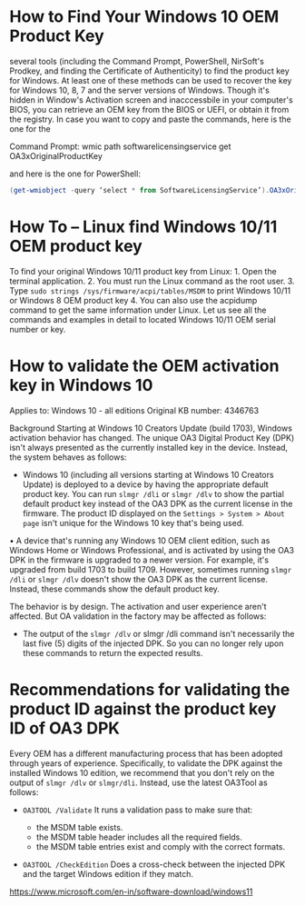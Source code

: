 # How to Find Your Windows 10 OEM Product Key

several tools (including the Command Prompt, PowerShell, NirSoft's Prodkey, and finding the Certificate of Authenticity) to find the product key for Windows. At least one of these methods can be used to recover the key for Windows 10, 8, 7 and the server versions of Windows. Though it's hidden in Window's Activation screen and inacccessbile in your computer's BIOS, you can retrieve an OEM key from the BIOS or UEFI, or obtain it from the registry. In case you want to copy and paste the commands, here is the one for the 

Command Prompt: 
wmic path softwarelicensingservice get OA3xOriginalProductKey 

and here is the one for PowerShell:
```powershell
(get-wmiobject -query ‘select * from SoftwareLicensingService’).OA3xOriginalProductKey
```


# How To – Linux find Windows 10/11 OEM product key
To find your original Windows 10/11 product key from Linux:
	1. Open the terminal application.
	2. You must run the Linux command as the root user.
	3. Type `sudo strings /sys/firmware/acpi/tables/MSDM` to print Windows 10/11 or Windows 8 OEM product key
	4. You can also use the acpidump command to get the same information under Linux.
Let us see all the commands and examples in detail to located Windows 10/11 OEM serial number or key.

# How to validate the OEM activation key in Windows 10
Applies to:   Windows 10 - all editions
Original KB number:   4346763

Background
Starting at Windows 10 Creators Update (build 1703), Windows activation behavior has changed. The unique OA3 Digital Product Key (DPK) isn't always presented as the currently installed key in the device. Instead, the system behaves as follows:
- Windows 10 (including all versions starting at Windows 10 Creators Update) is deployed to a device by having the appropriate default product key. You can run `slmgr /dli` or `slmgr /dlv` to show the partial default product key instead of the OA3 DPK as the current license in the firmware. The product ID displayed on the `Settings > System > About page` isn't unique for the Windows 10 key that's being used.

• A device that's running any Windows 10 OEM client edition, such as Windows Home or Windows Professional, and is activated by using the OA3 DPK in the firmware is upgraded to a newer version. For example, it's upgraded from build 1703 to build 1709. However, sometimes running `slmgr /dli` or `slmgr /dlv` doesn't show the OA3 DPK as the current license. Instead, these commands show the default product key.

The behavior is by design. The activation and user experience aren't affected. But OA validation in the factory may be affected as follows:
- The output of the `slmgr /dlv` or slmgr /dli command isn't necessarily the last five (5) digits of the injected DPK. So you can no longer rely upon these commands to return the expected results.

# Recommendations for validating the product ID against the product key ID of OA3 DPK

Every OEM has a different manufacturing process that has been adopted through years of experience. Specifically, to validate the DPK against the installed Windows 10 edition, we recommend that you don't rely on the output of `slmgr /dlv` or `slmgr/dli`. Instead, use the latest OA3Tool as follows:

- `OA3TOOL /Validate`
It runs a validation pass to make sure that:
	- the MSDM table exists.
	- the MSDM table header includes all the required fields.
	- the MSDM table entries exist and comply with the correct formats.

- `OA3TOOL /CheckEdition`
	Does a cross-check between the injected DPK and the target Windows edition if they match.

https://www.microsoft.com/en-in/software-download/windows11
